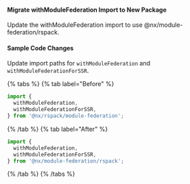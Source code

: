 #### Migrate withModuleFederation Import to New Package

Update the withModuleFederation import to use @nx/module-federation/rspack.

#### Sample Code Changes

Update import paths for `withModuleFederation` and `withModuleFederationForSSR`.

{% tabs %}
{% tab label="Before" %}

```ts {% fileName="apps/shell/rspack.config.ts" %}
import {
  withModuleFederation,
  withModuleFederationForSSR,
} from '@nx/rspack/module-federation';
```

{% /tab %}
{% tab label="After" %}

```ts {% fileName="apps/shell/rspack.config.ts" %}
import {
  withModuleFederation,
  withModuleFederationForSSR,
} from '@nx/module-federation/rspack';
```

{% /tab %}
{% /tabs %}
